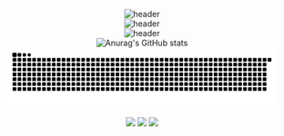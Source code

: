 <div align="center">
  
  ![header](https://capsule-render.vercel.app/api?type=waving&color=0:446921,50:004a05,100:216940)
  <br />
  ![header](https://capsule-render.vercel.app/api?type=transparent&&color=gradient&&customColorList=10,0&height=100&section=header&text=mCaHtA&animation=blink&fontSize=90&stroke=00FF00&descAlign=50&fontAlignY=75&theme=merko)
  <br />
  ![header](https://capsule-render.vercel.app/api?type=transparent&&color=gradient&&customColorList=10,0&height=150&section=header&text=抹茶&animation=blink&fontSize=60&stroke=00FF00&descAlign=50&fontAlignY=25&theme=merko)
  <br />
  ![Anurag's GitHub stats](https://github-readme-stats.vercel.app/api?username=mCaHtA&show_icons=true&theme=merko)
  <br />
      <a href="https://github.com/mCaHtA/github-readme-snake">
      <img src="https://github.com/mCaHtA/mCaHtA/blob/output/github-snake.svg" width="94%">
      <br>
    </a>
  <br />
  <a href="https://github.com/mCaHtA" target="_blank"><img src="https://img.shields.io/badge/mCaHtA-181717?style=flat&logo=github&logoColor=ffffff"/></a>
  <a href="https://www.instagram.com/cha_tmdgus/?hl=ko" target="_blank"><img src="https://img.shields.io/badge/cha__tmdgus-E4405F?style=flat&logo=instagram&logoColor=ffffff"/></a>
  <a href="https://discordapp.com/users/290464044630933525" target="_blank"><img src="https://img.shields.io/badge/cha__seunghyun-5865F2?style=flat&logo=discord&logoColor=ffffff"/></a>
  
</div>
